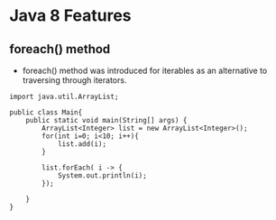 # Java 8 Features

## foreach() method
- foreach() method was introduced for iterables as an alternative to traversing through iterators.

```
import java.util.ArrayList;

public class Main{
    public static void main(String[] args) {
        ArrayList<Integer> list = new ArrayList<Integer>();
        for(int i=0; i<10; i++){
            list.add(i);
        }

        list.forEach( i -> {
            System.out.println(i);
        });

    }
}
```